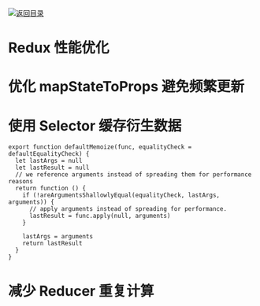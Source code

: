 [![返回目录](https://parg.co/UGp)](https://parg.co/UGZ) 
# Redux 性能优化

# 优化 mapStateToProps 避免频繁更新

# 使用 Selector 缓存衍生数据

```
export function defaultMemoize(func, equalityCheck = defaultEqualityCheck) {
  let lastArgs = null
  let lastResult = null
  // we reference arguments instead of spreading them for performance reasons
  return function () {
    if (!areArgumentsShallowlyEqual(equalityCheck, lastArgs, arguments)) {
      // apply arguments instead of spreading for performance.
      lastResult = func.apply(null, arguments)
    }

    lastArgs = arguments
    return lastResult
  }
}
```

# 减少 Reducer 重复计算
